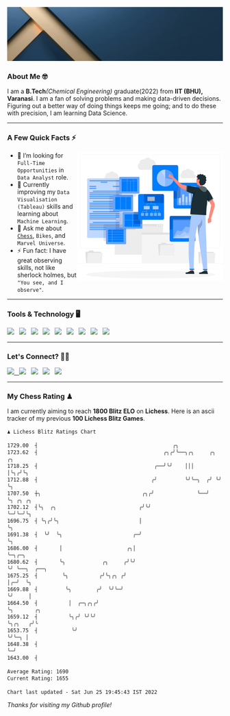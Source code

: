   <img src= "https://github.com/Laxman-Lakhan/Laxman-Lakhan/blob/master/Assets/Header.gif">

### About Me 🤓

I am a **B.Tech**_(Chemical Engineering)_ graduate(2022) from **IIT (BHU), Varanasi**. I am a fan of solving problems and making data-driven decisions. Figuring out a better way of doing things keeps me going; and to do these with precision, I am learning Data Science.

---

### A Few Quick Facts ⚡️
<img align="right" alt="Coding" width="340" src="https://github.com/Laxman-Lakhan/Laxman-Lakhan/blob/master/Assets/Data_Vector.jpg">   

- 🤝 I’m looking for `Full-Time Opportunities` in `Data Analyst` role.
- 📖 Currently improving my `Data Visualisation (Tableau)` skills and learning about `Machine Learning`.
- 💬 Ask me about [`Chess`](https://lichess.org/@/YourKingIsInDanger), `Bikes`, and `Marvel Universe`.
- ⚡️ Fun fact: I have great observing skills, not like sherlock holmes, but `"You see, and I observe"`.

---
### Tools & Technology 🖥

<img src="https://img.shields.io/badge/Python-white?logo=Python&logoColor=ColorName&style=ShieldStyle" /> &nbsp;
<img src="https://img.shields.io/badge/MySQL-white?logo=MySQL&logoColor=ColorName&style=ShieldStyle" /> &nbsp;
<img src="https://img.shields.io/badge/Tableau-white?logo=Tableau&logoColor=ColorName&style=ShieldStyle" /> &nbsp;
<img src="https://img.shields.io/badge/Advance Excel-white?logo=Microsoft+Excel&logoColor=196F3D&style=ShieldStyle" /> &nbsp;
<img src="https://img.shields.io/badge/Google Analytics-white?logo=Google+Analytics&logoColor=ColorName&style=ShieldStyle" /> &nbsp;
<img src="https://img.shields.io/badge/Jupyter-white?logo=Jupyter&logoColor=ColorName&style=ShieldStyle" /> &nbsp;
<img src="https://img.shields.io/badge/pandas-white?logo=Pandas&logoColor=000080&style=ShieldStyle" /> &nbsp;
<img src="https://img.shields.io/badge/numpy-white?logo=Numpy&logoColor=85C1E9&style=ShieldStyle" /> &nbsp;
<img src="https://img.shields.io/badge/scikit learn-white?logo=Scikit+Learn&logoColor=ColorName&style=ShieldStyle" /> &nbsp;



---

### Let's Connect? 🫳🏻

<a href="mailto:laxmansingh.lakhan@gmail.com"> <img src="https://img.icons8.com/fluent/48/000000/gmail.png" width="3.5%"/> &nbsp;
[<img src="https://img.icons8.com/color/48/000000/linkedin.png" width="3.5%"/>](https://www.linkedin.com/in/laxman-lakhan/)  &nbsp;
[<img src="https://img.icons8.com/fluent/48/000000/facebook-new.png" width="3.5%"/>](https://www.facebook.com/s.laxmanlakhan/)  &nbsp;
[<img src="https://img.icons8.com/fluent/48/000000/instagram-new.png" width="3.5%"/>](https://www.instagram.com/laxman.lakhan/)  &nbsp;
[<img src="https://img.icons8.com/color/48/000000/twitter.png" width="3.5%"/>](https://twitter.com/laxman__lakhan)  &nbsp;

 ---
  
### My Chess Rating ♟
  
I am currently aiming to reach **1800 Blitz ELO** on **Lichess**. Here is an ascii tracker of my previous **100 Lichess Blitz Games**.

  ```
  ♟︎ 𝙻𝚒𝚌𝚑𝚎𝚜𝚜 𝙱𝚕𝚒𝚝𝚣 𝚁𝚊𝚝𝚒𝚗𝚐𝚜 𝙲𝚑𝚊𝚛𝚝
  
 1729.00  ┤                                            ╭╮
 1723.62  ┤                                         ╭╮╭╯╰──╮╭╮     ╭╮  ╭╮
 1718.25  ┤                                      ╭──╯╰╯    │││     │╰╮╭╯╰╮
 1712.88  ┤                                     ╭╯         ╰╯╰─╮  ╭╯ ╰╯  ╰╮
 1707.50  ┼╮                                 ╭╮╭╯              ╰──╯       ╰╮ ╭╮ ╭╮
 1702.12  ┤╰╮  ╭╮                           ╭╯╰╯                           ╰─╯╰─╯╰╮
 1696.75  ┤ ╰╮╭╯╰╮                          │                                     ╰╮
 1691.38  ┤  ╰╯  ╰╮                       ╭─╯                                      ╰╮
 1686.00  ┤       │                     ╭╮│                                         ╰─╮╭─╮
 1680.62  ┤       ╰╮            ╭╮     ╭╯╰╯                                           ╰╯ ╰──╮  ╭──╮
 1675.25  ┤        ╰╮          ╭╯╰╮╭╮ ╭╯                                                    │╭─╯  ╰╮
 1669.88  ┤         ╰╮        ╭╯  ╰╯╰─╯                                                     ╰╯     │
 1664.50  ┤          │  ╭─╮╭╮╭╯                                                                    ╰╮       ╭╮
 1659.12  ┤          ╰╮╭╯ ╰╯╰╯                                                                      ╰╮╭╮   ╭╯╰
 1653.75  ┤           ╰╯                                                                             ╰╯╰─╮ │
 1648.38  ┤                                                                                              ╰─╯
 1643.00  ┤ 

Average Rating: 1690
Current Rating: 1655

Chart last updated - Sat Jun 25 19:45:43 IST 2022  
  ```
  
  
*Thanks for visiting my Github profile!*
